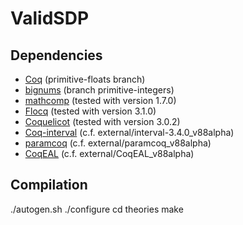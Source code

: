 ValidSDP
========

Dependencies
------------

- [Coq](https://github.com/validsdp/coq) (primitive-floats branch)
- [bignums](https://github.com/maximedenes/bignums) (branch primitive-integers)
- [mathcomp](https://math-comp.github.io/math-comp/) (tested with version 1.7.0)
- [Flocq](http://flocq.gforge.inria.fr/) (tested with version 3.1.0)
- [Coquelicot](http://coquelicot.saclay.inria.fr/) (tested with version 3.0.2)
- [Coq-interval](http://coq-interval.gforge.inria.fr/) (c.f. external/interval-3.4.0_v88alpha)
- [paramcoq](https://github.com/CohenCyril/paramcoq.git) (c.f. external/paramcoq_v88alpha)
- [CoqEAL](https://github.com/CoqEAL/CoqEAL/tree/paramcoq-dev) (c.f. external/CoqEAL_v88alpha)

Compilation
-----------

./autogen.sh
./configure
cd theories
make
